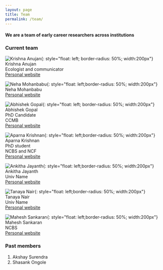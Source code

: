 ```yaml
---
layout: page
title: Team
permalink: /team/
---
```


#### We are a team of early career researchers across institutions

### Current team

![Krishna Anujan](assets/krishna_anujan.jpeg){: style="float: left; border-radius: 50%; width:200px"}
Krishna Anujan\
Ecologist and communicator\
[Personal website](https://krishnaanujan.weebly.com)<br/>

![Neha Mohanbabu](assets/nmb.jpg){: style="float: left;border-radius: 50%; width:200px"}  
Neha Mohanbabu\
[Personal website](https://neha-mohanbabu.weebly.com/)<br/>  

![Abhishek Gopal](assets/abhishek_gopal.jpg){: style="float: left; border-radius: 50%; width:200px"}  
Abhishek Gopal\
PhD Candidate\
CCMB\
[Personal website](https://sites.google.com/view/jahnavijoshi/team/phd-students?authuser=0#h.f6hb7mex66e5)<br/>

![Aparna Krishnan](assets/aparna_krishnan.jpg){: style="float: left;border-radius: 50%; width:200px"}  
Aparna Krishnan\
PhD student\
NCBS and NCF\
[Personal website]()  

![Ankitha Jayanth](assets/ankitha_jayanth.jpg){: style="float: left;border-radius: 50%; width:200px"}  
Ankitha Jayanth\
Univ Name\
[Personal website]()<br/>

![Tanaya Nair](assets/tanaya_nair.jpg){: style="float: left;border-radius: 50%; width:200px"}  
Tanaya Nair\
Univ Name\
[Personal website]()<br/>

![Mahesh Sankaran](assets/mahesh_sankaran.jpg){: style="float: left;border-radius: 50%; width:200px"}
Mahesh Sankaran\
NCBS\
[Personal website](https://www.ncbs.res.in/faculty/mahesh)<br/>


### Past members

1. Akshay Surendra
2. Shasank Ongole

